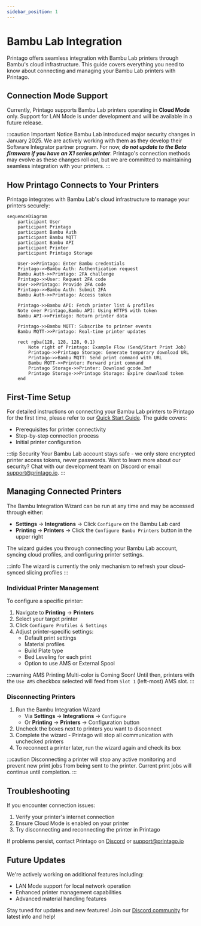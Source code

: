 ```yaml
---
sidebar_position: 1
---
```


# Bambu Lab Integration

Printago offers seamless integration with Bambu Lab printers through Bambu's cloud infrastructure. This guide covers everything you need to know about connecting and managing your Bambu Lab printers with Printago.

## Connection Mode Support

Currently, Printago supports Bambu Lab printers operating in **Cloud Mode** only. Support for LAN Mode is under development and will be available in a future release.

:::caution Important Notice
Bambu Lab introduced major security changes in January 2025. We are actively working with them as they develop their Software Integrator partner program. For now, ***do not update to the Beta firmware if you have an X1 series printer***. Printago's connection methods may evolve as these changes roll out, but we are committed to maintaining seamless integration with your printers.
:::

## How Printago Connects to Your Printers

Printago integrates with Bambu Lab's cloud infrastructure to manage your printers securely:

```mermaid
sequenceDiagram
    participant User
    participant Printago
    participant Bambu Auth
    participant Bambu MQTT
    participant Bambu API
    participant Printer
    participant Printago Storage

    User->>Printago: Enter Bambu credentials
    Printago->>Bambu Auth: Authentication request
    Bambu Auth->>Printago: 2FA challenge
    Printago->>User: Request 2FA code
    User->>Printago: Provide 2FA code
    Printago->>Bambu Auth: Submit 2FA
    Bambu Auth->>Printago: Access token
    
    Printago->>Bambu API: Fetch printer list & profiles
    Note over Printago,Bambu API: Using HTTPS with token
    Bambu API->>Printago: Return printer data
    
    Printago->>Bambu MQTT: Subscribe to printer events
    Bambu MQTT->>Printago: Real-time printer updates
    
    rect rgba(128, 128, 128, 0.1)
        Note right of Printago: Example Flow (Send/Start Print Job)
        Printago->>Printago Storage: Generate temporary download URL
        Printago->>Bambu MQTT: Send print command with URL
        Bambu MQTT->>Printer: Forward print command
        Printago Storage->>Printer: Download gcode.3mf
        Printago Storage->>Printago Storage: Expire download token
    end
```
## First-Time Setup

For detailed instructions on connecting your Bambu Lab printers to Printago for the first time, please refer to our [Quick Start Guide](../../getting-started/quick-setup.mdx). The guide covers:

- Prerequisites for printer connectivity
- Step-by-step connection process
- Initial printer configuration

:::tip Security
Your Bambu Lab account stays safe - we only store encrypted printer access tokens, never passwords. Want to learn more about our security? Chat with our development team on Discord or email support@printago.io.
:::

## Managing Connected Printers

The Bambu Integration Wizard can be run at any time and may be accessed through either:
- **Settings** → **Integrations** → Click `Configure` on the Bambu Lab card
- **Printing** → **Printers** → Click the `Configure Bambu Printers` button in the upper right

The wizard guides you through connecting your Bambu Lab account, syncing cloud profiles, and configuring printer settings.  

:::info
The wizard is currently the only mechanism to refresh your cloud-synced slicing profiles
:::

### Individual Printer Management

To configure a specific printer:
1. Navigate to **Printing** → **Printers**
2. Select your target printer
3. Click `Configure Profiles & Settings`
4. Adjust printer-specific settings:
    - Default print settings
    - Material profiles
    - Build Plate type
    - Bed Leveling for each print
    - Option to use AMS or External Spool 

:::warning AMS Printing
Multi-color is Coming Soon! Until then, printers with the `Use AMS` checkbox selected will feed from `Slot 1` (left-most) AMS slot.
:::

### Disconnecting Printers

1. Run the Bambu Integration Wizard
    - Via **Settings** → **Integrations** → `Configure`
    - Or **Printing** → **Printers** → Configuration button
2. Uncheck the boxes next to printers you want to disconnect
3. Complete the wizard - Printago will stop all communication with unchecked printers
4. To reconnect a printer later, run the wizard again and check its box


:::caution
Disconnecting a printer will stop any active monitoring and prevent new print jobs from being sent to the printer. Current print jobs will continue until completion.
:::

## Troubleshooting

If you encounter connection issues:

1. Verify your printer's internet connection
2. Ensure Cloud Mode is enabled on your printer
3. Try disconnecting and reconnecting the printer in Printago

If problems persist, contact Printago on [Discord](https://discord.gg/RCFA2u99De) or support@printago.io

## Future Updates

We're actively working on additional features including:

- LAN Mode support for local network operation
- Enhanced printer management capabilities
- Advanced material handling features

Stay tuned for updates and new features! Join our [Discord community](https://discord.gg/RCFA2u99De) for latest info and help!